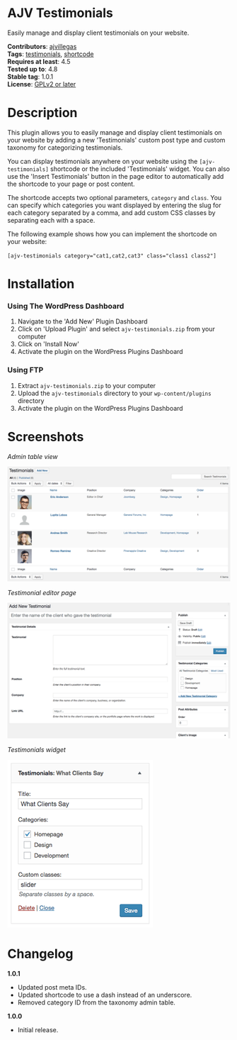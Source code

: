 # AJV Testimonials

Easily manage and display client testimonials on your website.

**Contributors**: [ajvillegas](http://profiles.wordpress.org/ajvillegas)  
**Tags**: [testimonials](http://wordpress.org/plugins/tags/testimonials), [shortcode](http://wordpress.org/plugins/tags/shortcode)  
**Requires at least**: 4.5  
**Tested up to**: 4.8  
**Stable tag**: 1.0.1  
**License**: [GPLv2 or later](http://www.gnu.org/licenses/gpl-2.0.html)

# Description

This plugin allows you to easily manage and display client testimonials on your website by adding a new 'Testimonials' custom post type and custom taxonomy for categorizing testimonials.

You can display testimonials anywhere on your website using the `[ajv-testimonials]` shortcode or the included 'Testimonials' widget. You can also use the 'Insert Testimonials' button in the page editor to automatically add the shortcode to your page or post content.

The shortcode accepts two optional parameters, `category` and `class`. You can specify which categories you want displayed by entering the slug for each category separated by a comma, and add custom CSS classes by separating each with a space.

The following example shows how you can implement the shortcode on your website:

`[ajv-testimonials category="cat1,cat2,cat3" class="class1 class2"]`

# Installation

### Using The WordPress Dashboard

1. Navigate to the 'Add New' Plugin Dashboard
2. Click on 'Upload Plugin' and select `ajv-testimonials.zip` from your computer
3. Click on 'Install Now'
4. Activate the plugin on the WordPress Plugins Dashboard

### Using FTP

1. Extract `ajv-testimonials.zip` to your computer
2. Upload the `ajv-testimonials` directory to your `wp-content/plugins` directory
3. Activate the plugin on the WordPress Plugins Dashboard

# Screenshots

*Admin table view*

![Admin table view](wp-assets/screenshot-1.png?raw=true)

*Testimonial editor page*

![Testimonial editor page](wp-assets/screenshot-2.png?raw=true)

*Testimonials widget*

![Testimonials widget](wp-assets/screenshot-3.png?raw=true)

# Changelog

**1.0.1**
* Updated post meta IDs.
* Updated shortcode to use a dash instead of an underscore.
* Removed category ID from the taxonomy admin table.

**1.0.0**
* Initial release.
